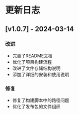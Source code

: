 # 更新日志

## [v1.0.7] - 2024-03-14

### 改进
- 完善了README文档
- 优化了项目构建流程
- 改进了文件存储结构说明
- 添加了详细的安装和使用说明

### 修复
- 修复了构建脚本中的路径问题
- 优化了发布包的文件组织 